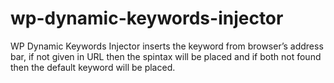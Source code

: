 # wp-dynamic-keywords-injector
WP Dynamic Keywords Injector inserts the keyword from browser’s address bar, if not given in URL then the spintax will be placed and if both not found then the default keyword will be placed.
